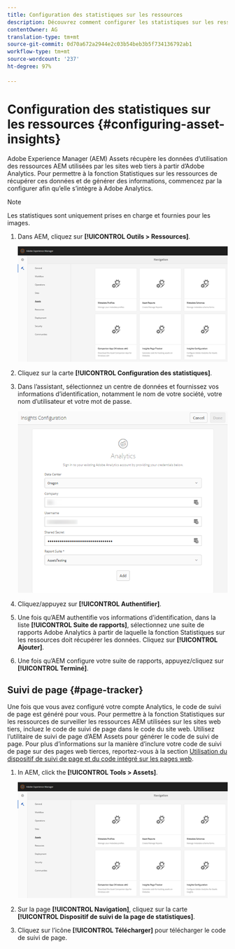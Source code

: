 ```yaml
---
title: Configuration des statistiques sur les ressources
description: Découvrez comment configurer les statistiques sur les ressources dans AEM Assets.
contentOwner: AG
translation-type: tm+mt
source-git-commit: 0d70a672a2944e2c03b54beb3b5f734136792ab1
workflow-type: tm+mt
source-wordcount: '237'
ht-degree: 97%

---
```



# Configuration des statistiques sur les ressources {#configuring-asset-insights}

Adobe Experience Manager (AEM) Assets récupère les données d’utilisation des ressources AEM utilisées par les sites web tiers à partir d’Adobe Analytics. Pour permettre à la fonction Statistiques sur les ressources de récupérer ces données et de générer des informations, commencez par la configurer afin qu’elle s’intègre à Adobe Analytics.

>[!NOTE]
>
>Les statistiques sont uniquement prises en charge et fournies pour les images.

1. Dans AEM, cliquez sur **[!UICONTROL Outils > Ressources]**.

   ![chlimage_1-210](assets/chlimage_1-210.png)

1. Cliquez sur la carte **[!UICONTROL Configuration des statistiques]**.
1. Dans l’assistant, sélectionnez un centre de données et fournissez vos informations d’identification, notamment le nom de votre société, votre nom d’utilisateur et votre mot de passe.

   ![chlimage_1-211](assets/insights_config2.png)

1. Cliquez/appuyez sur **[!UICONTROL Authentifier]**.
1. Une fois qu’AEM authentifie vos informations d’identification, dans la liste **[!UICONTROL Suite de rapports]**, sélectionnez une suite de rapports Adobe Analytics à partir de laquelle la fonction Statistiques sur les ressources doit récupérer les données. Cliquez sur **[!UICONTROL Ajouter]**.
1. Une fois qu’AEM configure votre suite de rapports, appuyez/cliquez sur **[!UICONTROL Terminé]**.

## Suivi de page {#page-tracker}

Une fois que vous avez configuré votre compte Analytics, le code de suivi de page est généré pour vous. Pour permettre à la fonction Statistiques sur les ressources de surveiller les ressources AEM utilisées sur les sites web tiers, incluez le code de suivi de page dans le code du site web. Utilisez l’utilitaire de suivi de page d’AEM Assets pour générer le code de suivi de page. Pour plus d’informations sur la manière d’inclure votre code de suivi de page sur des pages web tierces, reportez-vous à la section [Utilisation du dispositif de suivi de page et du code intégré sur les pages web](touch-ui-using-page-tracker.md).

1. In AEM, click the **[!UICONTROL Tools > Assets]**.

   ![chlimage_1-214](assets/chlimage_1-214.png)

1. Sur la page **[!UICONTROL Navigation]**, cliquez sur la carte **[!UICONTROL Dispositif de suivi de la page de statistiques]**.
1. Cliquez sur l’icône **[!UICONTROL Télécharger]** pour télécharger le code de suivi de page.